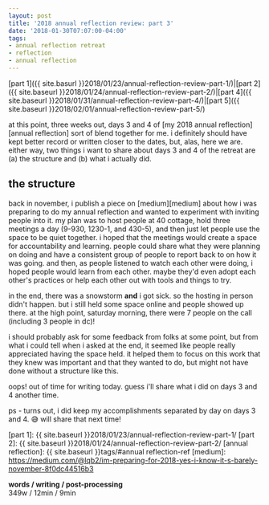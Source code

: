 ```yaml
---
layout: post
title: '2018 annual reflection review: part 3'
date: '2018-01-30T07:07:00-04:00'
tags:
- annual reflection retreat
- reflection
- annual reflection
--- 
```


[part 1]({{ site.basurl }}2018/01/23/annual-reflection-review-part-1/)|[part 2]({{ site.baseurl }}2018/01/24/annual-reflection-review-part-2/)|[part 4]({{ site.baseurl }}2018/01/31/annual-reflection-review-part-4/)|[part 5]({{ site.baseurl }}2018/02/01/annual-reflection-review-part-5/)

at this point, three weeks out, days 3 and 4 of [my 2018 annual reflection][annual reflection] sort of blend together for me. i definitely should have kept better record or written closer to the dates, but, alas, here we are. either way, two things i want to share about days 3 and 4 of the retreat are (a) the structure and (b) what i actually did. 

## the structure

back in november, i publish a piece on [medium][medium] about how i was preparing to do my annual reflection and wanted to experiment with inviting people into it. my plan was to host people at 40 cottage, hold three meetings a day (9-930, 1230-1, and 430-5), and then just let people use the space to be quiet together. i hoped that the meetings would create a space for accountability and learning. people could share what they were planning on doing and have a consistent group of people to report back to on how it was going. and then, as people listened to watch each other were doing, i hoped people would learn from each other. maybe they'd even adopt each other's practices or help each other out with tools and things to try. 

in the end, there was a snowstorm **and** i got sick. so the hosting in person didn't happen. but i still held some space online and people showed up there. at the high point, saturday morning, there were 7 people on the call (including 3 people in dc)!

i should probably ask for some feedback from folks at some point, but from what i could tell when i asked at the end, it seemed like people really appreciated having the space held. it helped them to focus on this work that they knew was important and that they wanted to do, but might not have done without a structure like this. 

oops! out of time for writing today. guess i'll share what i did on days 3 and 4 another time. 

ps - turns out, i did keep my accomplishments separated by day on days 3 and 4. :sweat_smile: will share that next time!

<!-- hyperlink bank -->
[friend ecosystem]: https://medium.com/@lqb2/planning-out-my-friend-ecosystem-95175246458d
[unravel your year]: http://www.susannahconway.com/unravel/
[part 1]: {{ site.baseurl }}2018/01/23/annual-reflection-review-part-1/
[part 2]: {{ site.baseurl }}2018/01/24/annual-reflection-review-part-2/
[annual reflection]: {{ site.baseurl }}tags/#annual reflection-ref
[medium]: https://medium.com/@lqb2/im-preparing-for-2018-yes-i-know-it-s-barely-november-8f0dc44516b3

<!-- &#042; = asterisk -->
<!-- &#039; = single quote '-->

**words / writing / post-processing**  
349w / 12min / 9min